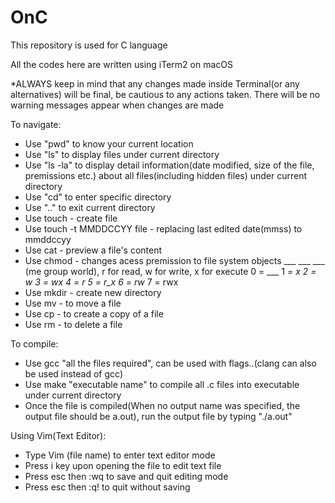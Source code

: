 # OnC
This repository is used for C language

All the codes here are written using iTerm2 on macOS

*ALWAYS keep in mind that any changes made inside Terminal(or any alternatives) will be final, be cautious to any actions taken. There will be no warning messages appear when changes are made

To navigate:
- Use "pwd" to know your current location
- Use "ls" to display files under current directory
- Use "ls -la" to display detail information(date modified, size of the file, premissions etc.) about all files(including hidden files) under current directory
- Use "cd" to enter specific directory
- Use ".." to exit current directory
- Use touch - create file
- Use touch -t MMDDCCYY file - replacing last edited date(mmss) to mmddccyy
- Use cat - preview a file's content
- Use chmod - changes acess premission to file system objects ___ ___ ___ (me group world), r for read, w for write, x for execute
	0 = ___		1 = __x		2 = _w_		3 = _wx
	4 = r__		5 = r_x		6 = rw_		7 = rwx
- Use mkdir - create new directory
- Use mv - to move a file
- Use cp - to create a copy of a file
- Use rm - to delete a file

To compile:
- Use gcc "all the files required", can be used with flags..(clang can also be used instead of gcc)
- Use make "executable name" to compile all .c files into executable under current directory
- Once the file is compiled(When no output name was specified, the output file should be a.out), run the output file by typing "./a.out"

Using Vim(Text Editor):
- Type Vim (file name) to enter text editor mode
- Press i key upon opening the file to edit text file
- Press esc then :wq to save and quit editing mode
- Press esc then :q! to quit without saving
